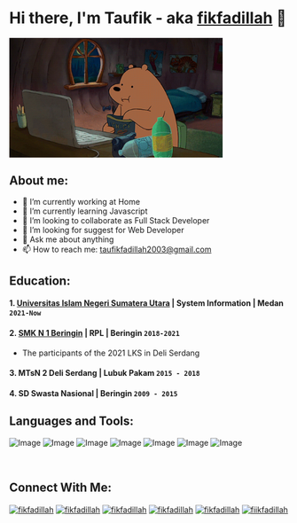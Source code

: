 # Hi there, I'm Taufik - aka [fikfadillah](https://www.youtube.com/channel/UCK2nzBYDQBayyQFnn2dlz3g) 👋

<img src="https://github.com/darsaveli/Mariam/blob/main/1479814528_webarebears.gif" width="385px" align="center">

## About me:
- 🔭 I’m currently working at Home
- 🌱 I’m currently learning Javascript
- 👯 I’m looking to collaborate as Full Stack Developer 
- 🤔 I’m looking for suggest for Web Developer
- 💬 Ask me about anything
- 📫 How to reach me: taufikfadillah2003@gmail.com

## Education:

#### 1. [Universitas Islam Negeri Sumatera Utara](https://www.uinsu.ac.id) | System Information | Medan `2021-Now`
#### 2. [SMK N 1 Beringin](https://smkn1beringin.sch.id/) | RPL | Beringin `2018-2021`
   - The participants of the 2021 LKS in Deli Serdang
#### 3. MTsN 2 Deli Serdang | Lubuk Pakam `2015 - 2018`
#### 4. SD Swasta Nasional | Beringin `2009 - 2015`

## Languages and Tools:
![Image](https://img.shields.io/badge/HTML5-E34F26?style=for-the-badge&logo=html5&logoColor=white)
![Image](https://img.shields.io/badge/CSS3-1572B6?style=for-the-badge&logo=css3&logoColor=white)
![Image](https://img.shields.io/badge/JavaScript-323330?style=for-the-badge&logo=javascript&logoColor=F7DF1E)
![Image](https://img.shields.io/badge/PHP-777BB4?style=for-the-badge&logo=php&logoColor=white)
![Image](https://img.shields.io/badge/MySQL-005C84?style=for-the-badge&logo=mysql&logoColor=white)
![Image](https://img.shields.io/badge/Bootstrap-563D7C?style=for-the-badge&logo=bootstrap&logoColor=white)
![Image](https://img.shields.io/badge/Tailwind_CSS-38B2AC?style=for-the-badge&logo=tailwind-css&logoColor=white)

<br />

## Connect With Me:
<p align="left">
<a href="https://codepen.io/fikfadillah" target="blank"><img align="center" src="https://raw.githubusercontent.com/rahuldkjain/github-profile-readme-generator/master/src/images/icons/Social/codepen.svg" alt="fikfadillah" height="30" width="40" /></a>
<a href="https://twitter.com/fikfadillah" target="blank"><img align="center" src="https://raw.githubusercontent.com/rahuldkjain/github-profile-readme-generator/master/src/images/icons/Social/twitter.svg" alt="fikfadillah" height="30" width="40" /></a>
<a href="https://linkedin.com/in/fikfadillah" target="blank"><img align="center" src="https://raw.githubusercontent.com/rahuldkjain/github-profile-readme-generator/master/src/images/icons/Social/linked-in-alt.svg" alt="fikfadillah" height="30" width="40" /></a>
<a href="https://stackoverflow.com/users/fikfadillah" target="blank"><img align="center" src="https://raw.githubusercontent.com/rahuldkjain/github-profile-readme-generator/master/src/images/icons/Social/stack-overflow.svg" alt="fikfadillah" height="30" width="40" /></a>
<a href="https://fb.com/fikfadillah" target="blank"><img align="center" src="https://raw.githubusercontent.com/rahuldkjain/github-profile-readme-generator/master/src/images/icons/Social/facebook.svg" alt="fikfadillah" height="30" width="40" /></a>
<a href="https://instagram.com/fiikfadillah" target="blank"><img align="center" src="https://raw.githubusercontent.com/rahuldkjain/github-profile-readme-generator/master/src/images/icons/Social/instagram.svg" alt="fiikfadillah" height="30" width="40" /></a>
</p>


[webdev]: https://github.com/fikfadillah/fikfadillah
